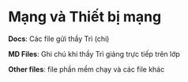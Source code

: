 # Mạng và Thiết bị mạng
**Docs**: Các file gửi thầy Trì (chi)

**MD Files**: Ghi chú khi thầy Trì giảng trực tiếp trên lớp

**Other files**: file phần mềm chạy và các file khác